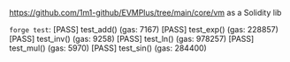 https://github.com/1m1-github/EVMPlus/tree/main/core/vm as a Solidity lib

`forge test`:
[PASS] test_add() (gas: 7167)
[PASS] test_exp() (gas: 228857)
[PASS] test_inv() (gas: 9258)
[PASS] test_ln() (gas: 978257)
[PASS] test_mul() (gas: 5970)
[PASS] test_sin() (gas: 284400)